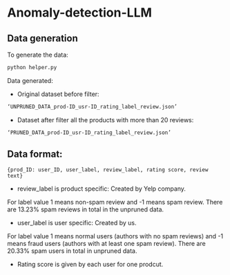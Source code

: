 # Anomaly-detection-LLM

## Data generation
To generate the data:
```bash
python helper.py
```

Data generated:
- Original dataset before filter:
```bash
‘UNPRUNED_DATA_prod-ID_usr-ID_rating_label_review.json’
```
- Dataset after filter all the products with more than 20 reviews:
```bash
‘PRUNED_DATA_prod-ID_usr-ID_rating_label_review.json’
```

## Data format:
`{prod_ID: user_ID, user_label, review_label, rating score, review text}`

- review_label is product specific: Created by Yelp company. 

For label value 1 means non-spam review and -1 means spam review. There are 13.23% spam reviews in total in the unpruned data.

- user_label is user specific: Created by us. 

For label value 1 means normal users (authors with no spam reviews) and -1 means fraud users (authors with at least one spam review). There are 20.33% spam users in total in unpruned data.

- Rating score is given by each user for one prodcut.

